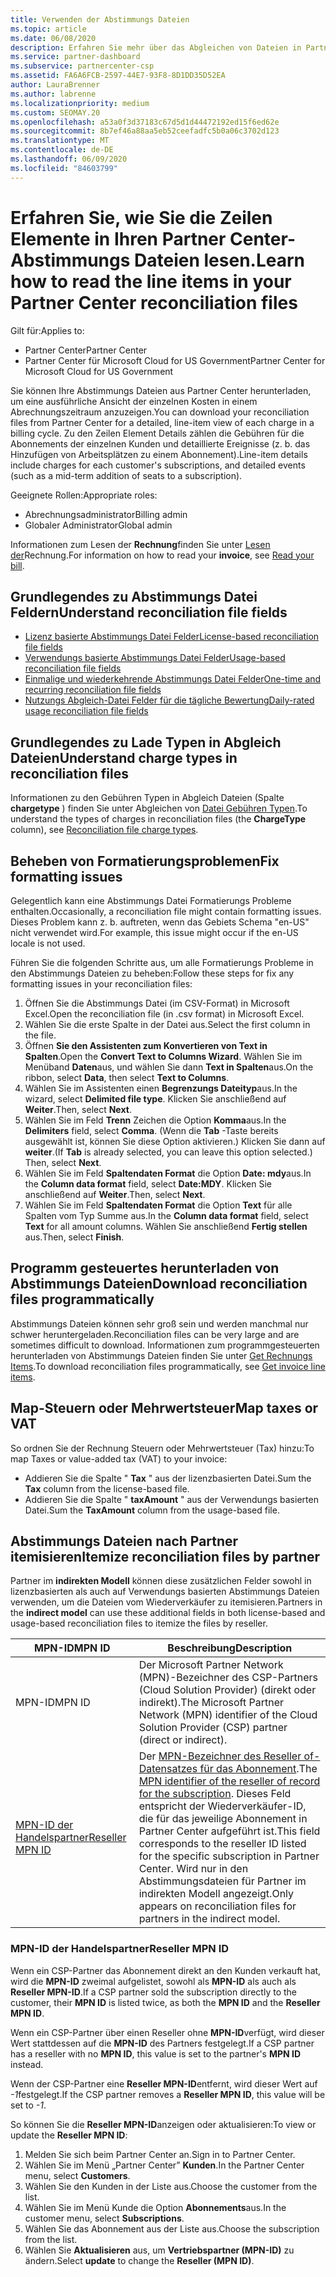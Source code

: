 ```yaml
---
title: Verwenden der Abstimmungs Dateien
ms.topic: article
ms.date: 06/08/2020
description: Erfahren Sie mehr über das Abgleichen von Dateien in Partner Center und über die Interpretation der detaillierten Zeilen Element Sichten für einen bestimmten Abrechnungszeitraum.
ms.service: partner-dashboard
ms.subservice: partnercenter-csp
ms.assetid: FA6A6FCB-2597-44E7-93F8-8D1DD35D52EA
author: LauraBrenner
ms.author: labrenne
ms.localizationpriority: medium
ms.custom: SEOMAY.20
ms.openlocfilehash: a53a0f3d37183c67d5d1d44472192ed15f6ed62e
ms.sourcegitcommit: 8b7ef46a88aa5eb52ceefadfc5b0a06c3702d123
ms.translationtype: MT
ms.contentlocale: de-DE
ms.lasthandoff: 06/09/2020
ms.locfileid: "84603799"
---
```

# <a name="learn-how-to-read-the-line-items-in-your-partner-center-reconciliation-files"></a><span data-ttu-id="0dc9d-103">Erfahren Sie, wie Sie die Zeilen Elemente in Ihren Partner Center-Abstimmungs Dateien lesen.</span><span class="sxs-lookup"><span data-stu-id="0dc9d-103">Learn how to read the line items in your Partner Center reconciliation files</span></span>

<span data-ttu-id="0dc9d-104">Gilt für:</span><span class="sxs-lookup"><span data-stu-id="0dc9d-104">Applies to:</span></span>

- <span data-ttu-id="0dc9d-105">Partner Center</span><span class="sxs-lookup"><span data-stu-id="0dc9d-105">Partner Center</span></span>
- <span data-ttu-id="0dc9d-106">Partner Center für Microsoft Cloud for US Government</span><span class="sxs-lookup"><span data-stu-id="0dc9d-106">Partner Center for Microsoft Cloud for US Government</span></span>

<span data-ttu-id="0dc9d-107">Sie können Ihre Abstimmungs Dateien aus Partner Center herunterladen, um eine ausführliche Ansicht der einzelnen Kosten in einem Abrechnungszeitraum anzuzeigen.</span><span class="sxs-lookup"><span data-stu-id="0dc9d-107">You can download your reconciliation files from Partner Center for a detailed, line-item view of each charge in a billing cycle.</span></span> <span data-ttu-id="0dc9d-108">Zu den Zeilen Element Details zählen die Gebühren für die Abonnements der einzelnen Kunden und detaillierte Ereignisse (z. b. das Hinzufügen von Arbeitsplätzen zu einem Abonnement).</span><span class="sxs-lookup"><span data-stu-id="0dc9d-108">Line-item details include charges for each customer's subscriptions, and detailed events (such as a mid-term addition of seats to a subscription).</span></span>

<span data-ttu-id="0dc9d-109">Geeignete Rollen:</span><span class="sxs-lookup"><span data-stu-id="0dc9d-109">Appropriate roles:</span></span>

- <span data-ttu-id="0dc9d-110">Abrechnungsadministrator</span><span class="sxs-lookup"><span data-stu-id="0dc9d-110">Billing admin</span></span>
- <span data-ttu-id="0dc9d-111">Globaler Administrator</span><span class="sxs-lookup"><span data-stu-id="0dc9d-111">Global admin</span></span>

<span data-ttu-id="0dc9d-112">Informationen zum Lesen der **Rechnung**finden Sie unter [Lesen der](read-your-bill.md)Rechnung.</span><span class="sxs-lookup"><span data-stu-id="0dc9d-112">For information on how to read your **invoice**, see [Read your bill](read-your-bill.md).</span></span>

## <a name="understand-reconciliation-file-fields"></a><span data-ttu-id="0dc9d-113">Grundlegendes zu Abstimmungs Datei Feldern</span><span class="sxs-lookup"><span data-stu-id="0dc9d-113">Understand reconciliation file fields</span></span>

- [<span data-ttu-id="0dc9d-114">Lizenz basierte Abstimmungs Datei Felder</span><span class="sxs-lookup"><span data-stu-id="0dc9d-114">License-based reconciliation file fields</span></span>](license-based-recon-files.md)
- [<span data-ttu-id="0dc9d-115">Verwendungs basierte Abstimmungs Datei Felder</span><span class="sxs-lookup"><span data-stu-id="0dc9d-115">Usage-based reconciliation file fields</span></span>](usage-based-recon-files.md)
- [<span data-ttu-id="0dc9d-116">Einmalige und wiederkehrende Abstimmungs Datei Felder</span><span class="sxs-lookup"><span data-stu-id="0dc9d-116">One-time and recurring reconciliation file fields</span></span>](one-time-recurring-recon-files.md)
- [<span data-ttu-id="0dc9d-117">Nutzungs Abgleich-Datei Felder für die tägliche Bewertung</span><span class="sxs-lookup"><span data-stu-id="0dc9d-117">Daily-rated usage reconciliation file fields</span></span>](daily-rated-usage-recon-files.md)

## <a name="understand-charge-types-in-reconciliation-files"></a><span data-ttu-id="0dc9d-118">Grundlegendes zu Lade Typen in Abgleich Dateien</span><span class="sxs-lookup"><span data-stu-id="0dc9d-118">Understand charge types in reconciliation files</span></span>

<span data-ttu-id="0dc9d-119">Informationen zu den Gebühren Typen in Abgleich Dateien (Spalte **chargetype** ) finden Sie unter Abgleichen von [Datei Gebühren Typen](recon-file-charge-types.md).</span><span class="sxs-lookup"><span data-stu-id="0dc9d-119">To understand the types of charges in reconciliation files (the **ChargeType** column), see [Reconciliation file charge types](recon-file-charge-types.md).</span></span>

## <a name="fix-formatting-issues"></a><span data-ttu-id="0dc9d-120">Beheben von Formatierungsproblemen</span><span class="sxs-lookup"><span data-stu-id="0dc9d-120">Fix formatting issues</span></span>

<span data-ttu-id="0dc9d-121">Gelegentlich kann eine Abstimmungs Datei Formatierungs Probleme enthalten.</span><span class="sxs-lookup"><span data-stu-id="0dc9d-121">Occasionally, a reconciliation file might contain formatting issues.</span></span> <span data-ttu-id="0dc9d-122">Dieses Problem kann z. b. auftreten, wenn das Gebiets Schema "en-US" nicht verwendet wird.</span><span class="sxs-lookup"><span data-stu-id="0dc9d-122">For example, this issue might occur if the en-US locale is not used.</span></span>

<span data-ttu-id="0dc9d-123">Führen Sie die folgenden Schritte aus, um alle Formatierungs Probleme in den Abstimmungs Dateien zu beheben:</span><span class="sxs-lookup"><span data-stu-id="0dc9d-123">Follow these steps for fix any formatting issues in your reconciliation files:</span></span>

1. <span data-ttu-id="0dc9d-124">Öffnen Sie die Abstimmungs Datei (im CSV-Format) in Microsoft Excel.</span><span class="sxs-lookup"><span data-stu-id="0dc9d-124">Open the reconciliation file (in .csv format) in Microsoft Excel.</span></span>
2. <span data-ttu-id="0dc9d-125">Wählen Sie die erste Spalte in der Datei aus.</span><span class="sxs-lookup"><span data-stu-id="0dc9d-125">Select the first column in the file.</span></span>
3. <span data-ttu-id="0dc9d-126">Öffnen **Sie den Assistenten zum Konvertieren von Text in Spalten**.</span><span class="sxs-lookup"><span data-stu-id="0dc9d-126">Open the **Convert Text to Columns Wizard**.</span></span> <span data-ttu-id="0dc9d-127">Wählen Sie im Menüband **Daten**aus, und wählen Sie dann **Text in Spalten**aus.</span><span class="sxs-lookup"><span data-stu-id="0dc9d-127">On the ribbon, select **Data**, then select **Text to Columns**.</span></span>
4. <span data-ttu-id="0dc9d-128">Wählen Sie im Assistenten einen **Begrenzungs Dateityp**aus.</span><span class="sxs-lookup"><span data-stu-id="0dc9d-128">In the wizard, select **Delimited file type**.</span></span> <span data-ttu-id="0dc9d-129">Klicken Sie anschließend auf **Weiter**.</span><span class="sxs-lookup"><span data-stu-id="0dc9d-129">Then, select **Next**.</span></span>
5. <span data-ttu-id="0dc9d-130">Wählen Sie im Feld **Trenn** Zeichen die Option **Komma**aus.</span><span class="sxs-lookup"><span data-stu-id="0dc9d-130">In the **Delimiters** field, select **Comma**.</span></span> <span data-ttu-id="0dc9d-131">(Wenn die **Tab** -Taste bereits ausgewählt ist, können Sie diese Option aktivieren.) Klicken Sie dann auf **weiter**.</span><span class="sxs-lookup"><span data-stu-id="0dc9d-131">(If **Tab** is already selected, you can leave this option selected.) Then, select **Next**.</span></span>
6. <span data-ttu-id="0dc9d-132">Wählen Sie im Feld **Spaltendaten Format** die Option **Date: mdy**aus.</span><span class="sxs-lookup"><span data-stu-id="0dc9d-132">In the **Column data format** field, select **Date:MDY**.</span></span> <span data-ttu-id="0dc9d-133">Klicken Sie anschließend auf **Weiter**.</span><span class="sxs-lookup"><span data-stu-id="0dc9d-133">Then, select **Next**.</span></span>
7. <span data-ttu-id="0dc9d-134">Wählen Sie im Feld **Spaltendaten Format** die Option **Text** für alle Spalten vom Typ Summe aus.</span><span class="sxs-lookup"><span data-stu-id="0dc9d-134">In the **Column data format** field, select **Text** for all amount columns.</span></span> <span data-ttu-id="0dc9d-135">Wählen Sie anschließend **Fertig stellen** aus.</span><span class="sxs-lookup"><span data-stu-id="0dc9d-135">Then, select **Finish**.</span></span>

## <a name="download-reconciliation-files-programmatically"></a><span data-ttu-id="0dc9d-136">Programm gesteuertes herunterladen von Abstimmungs Dateien</span><span class="sxs-lookup"><span data-stu-id="0dc9d-136">Download reconciliation files programmatically</span></span>

<span data-ttu-id="0dc9d-137">Abstimmungs Dateien können sehr groß sein und werden manchmal nur schwer heruntergeladen.</span><span class="sxs-lookup"><span data-stu-id="0dc9d-137">Reconciliation files can be very large and are sometimes difficult to download.</span></span> <span data-ttu-id="0dc9d-138">Informationen zum programmgesteuerten herunterladen von Abstimmungs Dateien finden Sie unter [Get Rechnungs Items](https://docs.microsoft.com/partner-center/develop/get-invoiceline-items).</span><span class="sxs-lookup"><span data-stu-id="0dc9d-138">To download reconciliation files programmatically, see [Get invoice line items](https://docs.microsoft.com/partner-center/develop/get-invoiceline-items).</span></span>

## <a name="map-taxes-or-vat"></a><span data-ttu-id="0dc9d-139">Map-Steuern oder Mehrwertsteuer</span><span class="sxs-lookup"><span data-stu-id="0dc9d-139">Map taxes or VAT</span></span>

<span data-ttu-id="0dc9d-140">So ordnen Sie der Rechnung Steuern oder Mehrwertsteuer (Tax) hinzu:</span><span class="sxs-lookup"><span data-stu-id="0dc9d-140">To map Taxes or value-added tax (VAT) to your invoice:</span></span>

- <span data-ttu-id="0dc9d-141">Addieren Sie die Spalte " **Tax** " aus der lizenzbasierten Datei.</span><span class="sxs-lookup"><span data-stu-id="0dc9d-141">Sum the **Tax** column from the license-based file.</span></span>
- <span data-ttu-id="0dc9d-142">Addieren Sie die Spalte " **taxAmount** " aus der Verwendungs basierten Datei.</span><span class="sxs-lookup"><span data-stu-id="0dc9d-142">Sum the **TaxAmount** column from the usage-based file.</span></span>

## <a name="itemize-reconciliation-files-by-partner"></a><span data-ttu-id="0dc9d-143">Abstimmungs Dateien nach Partner itemisieren</span><span class="sxs-lookup"><span data-stu-id="0dc9d-143">Itemize reconciliation files by partner</span></span>

<span data-ttu-id="0dc9d-144">Partner im **indirekten Modell** können diese zusätzlichen Felder sowohl in lizenzbasierten als auch auf Verwendungs basierten Abstimmungs Dateien verwenden, um die Dateien vom Wiederverkäufer zu itemisieren.</span><span class="sxs-lookup"><span data-stu-id="0dc9d-144">Partners in the **indirect model** can use these additional fields in both license-based and usage-based reconciliation files to itemize the files by reseller.</span></span>

| <span data-ttu-id="0dc9d-145">MPN-ID</span><span class="sxs-lookup"><span data-stu-id="0dc9d-145">MPN ID</span></span> | <span data-ttu-id="0dc9d-146">Beschreibung</span><span class="sxs-lookup"><span data-stu-id="0dc9d-146">Description</span></span> |
| ------ | ----------- |
| <span data-ttu-id="0dc9d-147">MPN-ID</span><span class="sxs-lookup"><span data-stu-id="0dc9d-147">MPN ID</span></span> | <span data-ttu-id="0dc9d-148">Der Microsoft Partner Network (MPN)-Bezeichner des CSP-Partners (Cloud Solution Provider) (direkt oder indirekt).</span><span class="sxs-lookup"><span data-stu-id="0dc9d-148">The Microsoft Partner Network (MPN) identifier of the Cloud Solution Provider (CSP) partner (direct or indirect).</span></span> |
| [<span data-ttu-id="0dc9d-149">MPN-ID der Handelspartner</span><span class="sxs-lookup"><span data-stu-id="0dc9d-149">Reseller MPN ID</span></span>](#reseller-mpn-id) | <span data-ttu-id="0dc9d-150">Der [MPN-Bezeichner des Reseller of-Datensatzes für das Abonnement](#reseller-mpn-id).</span><span class="sxs-lookup"><span data-stu-id="0dc9d-150">The [MPN identifier of the reseller of record for the subscription](#reseller-mpn-id).</span></span> <span data-ttu-id="0dc9d-151">Dieses Feld entspricht der Wiederverkäufer-ID, die für das jeweilige Abonnement in Partner Center aufgeführt ist.</span><span class="sxs-lookup"><span data-stu-id="0dc9d-151">This field corresponds to the reseller ID listed for the specific subscription in Partner Center.</span></span> <span data-ttu-id="0dc9d-152">Wird nur in den Abstimmungsdateien für Partner im indirekten Modell angezeigt.</span><span class="sxs-lookup"><span data-stu-id="0dc9d-152">Only appears on reconciliation files for partners in the indirect model.</span></span> |

### <a name="reseller-mpn-id"></a><span data-ttu-id="0dc9d-153">MPN-ID der Handelspartner</span><span class="sxs-lookup"><span data-stu-id="0dc9d-153">Reseller MPN ID</span></span>

<span data-ttu-id="0dc9d-154">Wenn ein CSP-Partner das Abonnement direkt an den Kunden verkauft hat, wird die **MPN-ID** zweimal aufgelistet, sowohl als **MPN-ID** als auch als **Reseller MPN-ID**.</span><span class="sxs-lookup"><span data-stu-id="0dc9d-154">If a CSP partner sold the subscription directly to the customer, their **MPN ID** is listed twice, as both the **MPN ID** and the **Reseller MPN ID**.</span></span>

<span data-ttu-id="0dc9d-155">Wenn ein CSP-Partner über einen Reseller ohne **MPN-ID**verfügt, wird dieser Wert stattdessen auf die **MPN-ID** des Partners festgelegt.</span><span class="sxs-lookup"><span data-stu-id="0dc9d-155">If a CSP partner has a reseller with no **MPN ID**, this value is set to the partner's **MPN ID** instead.</span></span>

<span data-ttu-id="0dc9d-156">Wenn der CSP-Partner eine **Reseller MPN-ID**entfernt, wird dieser Wert auf *-1*festgelegt.</span><span class="sxs-lookup"><span data-stu-id="0dc9d-156">If the CSP partner removes a **Reseller MPN ID**, this value will be set to *-1*.</span></span>

<span data-ttu-id="0dc9d-157">So können Sie die **Reseller MPN-ID**anzeigen oder aktualisieren:</span><span class="sxs-lookup"><span data-stu-id="0dc9d-157">To view or update the **Reseller MPN ID**:</span></span>

1. <span data-ttu-id="0dc9d-158">Melden Sie sich beim Partner Center an.</span><span class="sxs-lookup"><span data-stu-id="0dc9d-158">Sign in to Partner Center.</span></span>
2. <span data-ttu-id="0dc9d-159">Wählen Sie im Menü „Partner Center” **Kunden**.</span><span class="sxs-lookup"><span data-stu-id="0dc9d-159">In the Partner Center menu, select **Customers**.</span></span>
3. <span data-ttu-id="0dc9d-160">Wählen Sie den Kunden in der Liste aus.</span><span class="sxs-lookup"><span data-stu-id="0dc9d-160">Choose the customer from the list.</span></span>
4. <span data-ttu-id="0dc9d-161">Wählen Sie im Menü Kunde die Option **Abonnements**aus.</span><span class="sxs-lookup"><span data-stu-id="0dc9d-161">In the customer menu, select **Subscriptions**.</span></span>
5. <span data-ttu-id="0dc9d-162">Wählen Sie das Abonnement aus der Liste aus.</span><span class="sxs-lookup"><span data-stu-id="0dc9d-162">Choose the subscription from the list.</span></span>
6. <span data-ttu-id="0dc9d-163">Wählen Sie **Aktualisieren** aus, um **Vertriebspartner (MPN-ID)** zu ändern.</span><span class="sxs-lookup"><span data-stu-id="0dc9d-163">Select **update** to change the **Reseller (MPN ID)**.</span></span>
